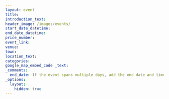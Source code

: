 ```yaml
---
layout: event
title:
introduction_text:
header_image: /images/events/
start_date_datetime:
end_date_datetime:
price_number: 
event_link:
venue:
town:
location_text:
categories:
google_map_embed_code _text:
_comments:
  end_date: If the event spans multiple days, add the end date and time. (If single day leave blank.)
_options:
  layout:
    hidden: true 
---
```

